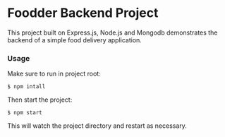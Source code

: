 # Foodder Backend Project

This project built on Express.js, Node.js and Mongodb demonstrates the backend of a simple food delivery application.

### Usage

Make sure to run in project root:

```
$ npm intall
```

Then start the project:

```
$ npm start
```

This will watch the project directory and restart as necessary.